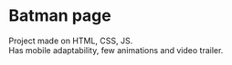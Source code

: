 # Batman page <br />
Project made on HTML, CSS, JS. <br />
Has mobile adaptability, few animations and video trailer. <br />
